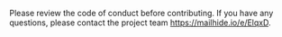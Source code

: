 Please review the code of conduct before contributing. If you have any questions, please contact the project team https://mailhide.io/e/ElqxD.
